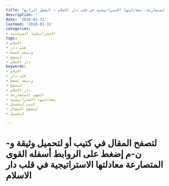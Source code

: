```yaml
---
title: "القوى المتصارعة، معادلتها الاستراتيجية في قلب دار الاسلام – الفصل الرابع"
description: ''
date: '2018-01-31'
lastmod: '2018-01-31'
categories:
- الاستراتيجيا السياسية
tags:
- الاسلام
- قلب دار
- وثيقة إضغط
- لتصفح
- دار الاسلام
keywords:
- الاسلام
- قلب دار
- وثيقة إضغط
- لتصفح
- دار الاسلام
- القوى المتصارعة
- معادلتها الاستراتيجية
- كتيب لتحميل
- لتصفح المقال
- لتحميل

---
```

# **لتصفح المقال في كتيب أو لتحميل وثيقة و-ن-م إضغط على الروابط أسفله** **القوى المتصارعة معادلتها الاستراتيجية في قلب دار الاسلام**

###